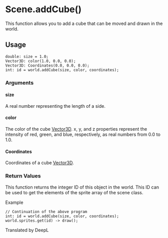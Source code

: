 # Scene.addCube()

This function allows you to add a cube that can be moved and drawn in the world.

## Usage

```
double: size = 1.0;
Vector3D: color(1.0, 0.0, 0.0);
Vector3D: Coordinates(0.0, 0.0, 0.0);
int: id = world.addCube(size, color, coordinates);
```

### Arguments

#### size

A real number representing the length of a side.

#### color

The color of the cube [Vector3D](/lib/math/vec3). x, y, and z properties represent the intensity of red, green, and blue, respectively, as real numbers from 0.0 to 1.0.

#### Coordinates

Coordinates of a cube [Vector3D](/lib/math/vec3).

### Return Values

This function returns the integer ID of this object in the world. This ID can be used to get the elements of the sprite array of the scene class.

Example

```
// Continuation of the above program
int: id = world.addCube(size, color, coordinates);
world.sprites.get(id) -> draw();
```

Translated by DeepL
